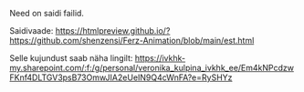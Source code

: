 Need on saidi failid.

Saidivaade:
https://htmlpreview.github.io/?https://github.com/shenzensi/Ferz-Animation/blob/main/est.html

Selle kujundust saab näha lingilt:
https://ivkhk-my.sharepoint.com/:f:/g/personal/veronika_kulpina_ivkhk_ee/Em4kNPcdzwFKnf4DLTGV3psB73OmwJIA2eUeIN9Q4cWnFA?e=RySHYz

